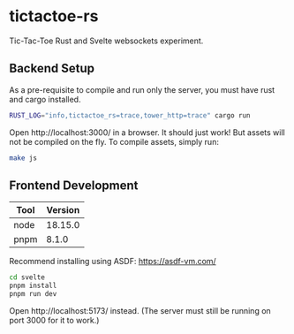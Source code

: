 # tictactoe-rs

Tic-Tac-Toe Rust and Svelte websockets experiment.

## Backend Setup

As a pre-requisite to compile and run only the server, you must have rust and
cargo installed.

```sh
RUST_LOG="info,tictactoe_rs=trace,tower_http=trace" cargo run
```

Open http://localhost:3000/ in a browser. It should just work! But assets will
not be compiled on the fly. To compile assets, simply run:

```sh
make js
```

## Frontend Development

| Tool | Version |
| ---- | ------- |
| node | 18.15.0 |
| pnpm | 8.1.0 |

Recommend installing using ASDF: https://asdf-vm.com/

```sh
cd svelte
pnpm install
pnpm run dev
```

Open http://localhost:5173/ instead. (The server must still be running on
port 3000 for it to work.)
